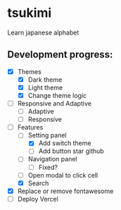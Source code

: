 # tsukimi

Learn japanese alphabet

## Development progress:

- [x] Themes
  - [x] Dark theme
  - [x] Light theme
  - [x] Change theme logic
- [ ] Responsive and Adaptive
  - [ ] Adaptive
  - [ ] Responsive
- [ ] Features
  - [ ] Setting panel
    - [x] Add switch theme
    - [ ] Add button star github
  - [ ] Navigation panel
    - [ ] Fixed?
  - [ ] Open modal to click cell
  - [x] Search
- [x] Replace or remove fontawesome
- [ ] Deploy Vercel

